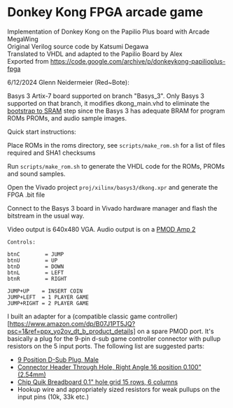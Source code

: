 # Donkey Kong FPGA arcade game

Implementation of Donkey Kong on the Papilio Plus board with Arcade MegaWing  
Original Verilog source code by Katsumi Degawa  
Translated to VHDL and adapted to the Papilio Board by Alex  
Exported from https://code.google.com/archive/p/donkeykong-papilioplus-fpga  

6/12/2024 Glenn Neidermeier (Red~Bote):

Basys 3 Artix-7 board supported on branch "Basys_3". Only Basys 3 supported on that 
branch, it modifies dkong_main.vhd to eliminate the [bootstrap to SRAM](http://papilio.cc/index.php?n=Playground.Bootstrap) step since the 
Basys 3 has adequate BRAM for program ROMs PROMs, and audio sample images.

Quick start instructions:  

Place ROMs in the roms directory, see `scripts/make_rom.sh` for a list of files required and SHA1 checksums  

Run `scripts/make_rom.sh` to generate the VHDL code for the ROMs, PROMs and sound samples.  

Open the Vivado project `proj/xilinx/basys3/dkong.xpr` and generate the FPGA .bit file 

Connect to the Basys 3 board in Vivado hardware manager and flash the bitstream in the usual way. 

Video output is 640x480 VGA.
Audio output is on a [PMOD Amp 2](https://digilent.com/reference/pmod/pmodamp2/start)

```
Controls:

btnC        = JUMP
btnU        = UP
btnD        = DOWN
btnL        = LEFT
btnR        = RIGHT

JUMP+UP    = INSERT COIN
JUMP+LEFT  = 1 PLAYER GAME
JUMP+RIGHT = 2 PLAYER GAME

```

I built an adapter for a (compatible classic game controller)[https://www.amazon.com/dp/B07J1PT5JQ?psc=1&ref=ppx_yo2ov_dt_b_product_details] on a spare PMOD port. It's basically a plug for the 9-pin d-sub game controller connector with pullup resistors on the 5 input ports. The following list are suggested parts:

* [9 Position D-Sub Plug, Male](https://www.digikey.com/en/products/detail/amphenol-cs-fci/DE09P064TXLF/1001838)
* [Connector Header Through Hole, Right Angle 16 position 0.100" (2.54mm)](https://www.digikey.com/en/products/detail/adam-tech/PH2RA-16-UA/9830680)
* [Chip Quik Breadboard 0.1" hole grid 15 rows, 6 columns](https://www.digikey.com/en/products/detail/chip-quik-inc/SBBTH1506-1/5978222)
* Hookup wire and appropriately sized resistors for weak pullups on the input pins (10k, 33k etc.) 

